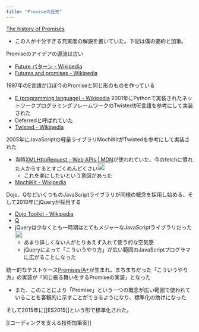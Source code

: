 ```yaml
---
title: "Promiseの歴史"
---
```


[The history of Promises](https://samsaccone.com/posts/history-of-promises.html)
- この人が十分すぎる充実度の解説を書いていた。下記は僕の要約と加筆。

Promiseのアイデアの源流は古い
- [Future パターン - Wikipedia](https://ja.wikipedia.org/wiki/Future_パターン)
- [Futures and promises - Wikipedia](https://en.wikipedia.org/wiki/Futures_and_promises)

1997年のE言語がほぼ今のPromiseと同じ形のものを作っている
- [E (programming language) - Wikipedia](https://en.wikipedia.org/wiki/E_(programming_language))
2001年にPythonで実装されたネットワークプログラミングフレームワークのTwistedがE言語を参考にして実装された
- Deferredと呼ばれていた
- [Twisted - Wikipedia](https://ja.wikipedia.org/wiki/Twisted)

2005年にJavaScriptの軽量ライブラリMochiKitがTwistedを参考にして実装された
- 当時[XMLHttpRequest - Web APIs | MDN](https://developer.mozilla.org/en-US/docs/Web/API/XMLHttpRequest)が使われていた、今のfetchに慣れた人からするとすごくめんどくさい<img src='https://scrapbox.io/api/pages/nishio/nishio/icon' alt='nishio.icon' height="19.5"/>
    - これを楽にしたいという意図があった
- [MochiKit - Wikipedia](https://en.wikipedia.org/wiki/MochiKit)

Dojo、QなどいくつものJavaScriptライブラリが同様の概念を採用し始める、そして2010年にjQueryが採用する
- [Dojo Toolkit - Wikipedia](https://ja.wikipedia.org/wiki/Dojo_Toolkit)
- [Q](https://github.com/kriskowal/q)
- jQueryは少なくとも一時期はとてもメジャーなJavaScriptライブラリだった<img src='https://scrapbox.io/api/pages/nishio/nishio/icon' alt='nishio.icon' height="19.5"/>
    - あまり詳しくない人がとりあえず入れて使う的な空気感
    - jQueryによって「こういうやり方」が広い範囲のJavaScriptプログラマに広がることになった

統一的なテストケース[Promises/A+](https://promisesaplus.com/)が生まれ、まちまちだった「こういうやり方」の実装が「同じ振る舞いをするPromiseの実装」となった
- また、このことにより「Promise」という一つの概念が広い範囲で使われていることを客観的に示すことができるようになり、標準化の助けになった

そして2015年に[[ES2015]]という形で標準化された。

[[コーディングを支える技術加筆案]]
